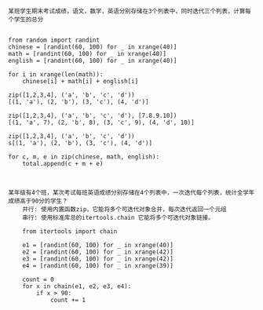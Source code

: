     某班学生期末考试成绩，语文，数学，英语分别存储在3个列表中，同时迭代三个列表，计算每个学生的总分
    
    
    from random import randint
    chinese = [randint(60, 100) for _ in xrange(40)]
    math = [randint(60, 100) for _ in xrange(40)]
    english = [randint(60, 100) for _ in xrange(40)]
    
    for i in xrange(len(math)):
        chinese[i] + math[i] + english[i]
    
    zip([1,2,3,4], ('a', 'b', 'c', 'd'))
    [(1, 'a'), (2, 'b'), (3, 'c'), (4, 'd')]
    
    zip([1,2,3,4], ('a', 'b', 'c', 'd'), [7.8.9.10])
    [(1, 'a', 7), (2, 'b', 8), (3, 'c', 9), (4, 'd', 10)]

    zip([1,2,3,4], ('a', 'b', 'c', 'd'))
    s[(1, 'a'), (2, 'b'), (3, 'c'), (4, 'd')]
    
    for c, m, e in zip(chinese, math, english):
        total.append(c + m + e)
        
        
        
    某年级有4个班，某次考试每班英语成绩分别存储在4个列表中，一次迭代每个列表，统计全学年成绩高于90分的学生？
        并行: 使用内置函数zip，它能将多个可迭代对象合并，每次迭代返回一个元组
        串行: 使用标准库总的itertools.chain 它能将多个可迭代对象链接。
        
        from itertools import chain
        
        e1 = [randint(60, 100) for _ in xrange(40)]
        e2 = [randint(60, 100) for _ in xrange(42)]
        e3 = [randint(60, 100) for _ in xrange(42)]
        e4 = [randint(60, 100) for _ in xrange(39)]
        
        count = 0
        for x in chain(e1, e2, e3, e4):
            if x > 90:
                count += 1


